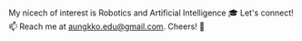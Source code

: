 My nicech of interest is Robotics and Artificial Intelligence
🎓 Let's connect! 📫  Reach me at aungkko.edu@gmail.com. Cheers! 🚀 
<!---
akkexd/akkexd is a ✨ special ✨ repository because its `README.md` (this file) appears on your GitHub profile.
You can click the Preview link to take a look at your changes.
--->

